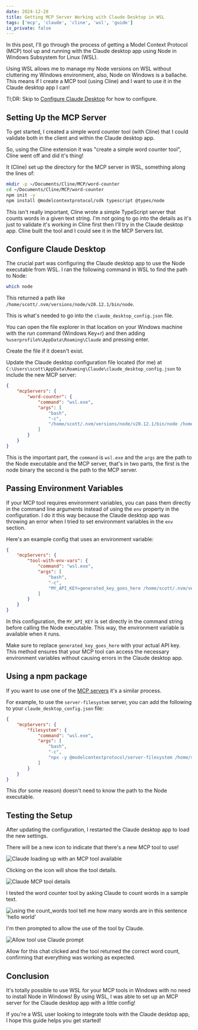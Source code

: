 ```yaml
---
date: 2024-12-28
title: Getting MCP Server Working with Claude Desktop in WSL
tags: ['mcp', 'claude', 'cline', 'wsl', 'guide']
is_private: false
---
```


<!-- cSpell:ignore modelcontextprotocol userprofile -->

In this post, I'll go through the process of getting a Model Context
Protocol (MCP) tool up and running with the Claude desktop app using
Node in Windows Subsystem for Linux (WSL).

Using WSL allows me to manage my Node versions on WSL without
cluttering my Windows environment, also, Node on Windows is a
ballache. This means if I create a MCP tool (using Cline) and I want
to use it in the Claude desktop app I can!

Tl;DR: Skip to [Configure Claude Desktop](#configure-claude-desktop)
for how to configure.

## Setting Up the MCP Server

To get started, I created a simple word counter tool (with Cline) that
I could validate both in the client and within the Claude desktop app.

So, using the Cline extension it was "create a simple word counter
tool", Cline went off and did it's thing!

It (Cline) set up the directory for the MCP server in WSL, something
along the lines of:

```bash
mkdir -p ~/Documents/Cline/MCP/word-counter
cd ~/Documents/Cline/MCP/word-counter
npm init -y
npm install @modelcontextprotocol/sdk typescript @types/node
```

This isn't really important, Cline wrote a simple TypeScript server
that counts words in a given text string. I'm not going to go into the
details as it's just to validate it's working in Cline first then I'll
try in the Claude desktop app. Cline built the tool and I could see it
in the MCP Servers list.

## Configure Claude Desktop

The crucial part was configuring the Claude desktop app to use the
Node executable from WSL. I ran the following command in WSL to find
the path to Node:

```bash
which node
```

This returned a path like
`/home/scott/.nvm/versions/node/v20.12.1/bin/node`.

This is what's needed to go into the `claude_desktop_config.json`
file.

You can open the file explorer in that location on your Windows
machine with the run command (Windows Key+r) and then adding
`%userprofile%\AppData\Roaming\Claude` and pressing enter.

Create the file if it doesn't exist.

Update the Claude desktop configuration file located (for me) at
`C:\Users\scott\AppData\Roaming\Claude\claude_desktop_config.json` to
include the new MCP server:

```json
{
	"mcpServers": {
		"word-counter": {
			"command": "wsl.exe",
			"args": [
				"bash",
				"-c",
				"/home/scott/.nvm/versions/node/v20.12.1/bin/node /home/scott/Documents/Cline/MCP/word-counter/build/index.js"
			]
		}
	}
}
```

This is the important part, the `command` is `wsl.exe` and the `args`
are the path to the Node executable and the MCP server, that's in two
parts, the first is the node binary the second is the path to the MCP
server.

## Passing Environment Variables

If your MCP tool requires environment variables, you can pass them
directly in the command line arguments instead of using the `env`
property in the configuration. I do it this way because the Claude
desktop app was throwing an error when I tried to set environment
variables in the `env` section.

Here's an example config that uses an environment variable:

```json
{
	"mcpServers": {
		"tool-with-env-vars": {
			"command": "wsl.exe",
			"args": [
				"bash",
				"-c",
				"MY_API_KEY=generated_key_goes_here /home/scott/.nvm/versions/node/v20.12.1/bin/node /home/scott/Documents/Cline/MCP/tool-with-env-vars/build/index.js"
			]
		}
	}
}
```

In this configuration, the `MY_API_KEY` is set directly in the command
string before calling the Node executable. This way, the environment
variable is available when it runs.

Make sure to replace `generated_key_goes_here` with your actual API
key. This method ensures that your MCP tool can access the necessary
environment variables without causing errors in the Claude desktop
app.

## Using a npm package

If you want to use one of the
[MCP servers](https://github.com/modelcontextprotocol/servers) it's a
similar process.

For example, to use the `server-filesystem` server, you can add the
following to your `claude_desktop_config.json` file:

```json
{
	"mcpServers": {
		"filesystem": {
			"command": "wsl.exe",
			"args": [
				"bash",
				"-c",
				"npx -y @modelcontextprotocol/server-filesystem /home/scott/Documents/folder-allowed-access-to"
			]
		}
	}
}
```

This (for some reason) doesn't need to know the path to the Node
executable.

## Testing the Setup

After updating the configuration, I restarted the Claude desktop app
to load the new settings.

There will be a new icon to indicate that there's a new MCP tool to
use!

![Claude loading up with an MCP tool available](https://res.cloudinary.com/defkmsrpw/image/upload/q_auto,f_auto/v1735404805/scottspence.com/fd9cc8c9-6084-4339-89a1-299d74eddda8.png)

Clicking on the icon will show the tool details.

![Claude MCP tool details](https://res.cloudinary.com/defkmsrpw/image/upload/q_auto,f_auto/v1735404936/scottspence.com/d36041cb-6a04-4858-b198-56466144aa01.png)

I tested the word counter tool by asking Claude to count words in a
sample text.

![using the count_words tool tell me how many words are in this sentence 'hello world'](https://res.cloudinary.com/defkmsrpw/image/upload/q_auto,f_auto/v1735405062/scottspence.com/7c86ad22-87b2-4608-9250-6557a3e25ce2.png)

I'm then prompted to allow the use of the tool by Claude.

![Allow tool use Claude prompt](https://res.cloudinary.com/defkmsrpw/image/upload/q_auto,f_auto/v1735405100/scottspence.com/dde10ca0-bb3c-45a5-84dd-45d83f25a277.png)

Allow for this chat clicked and the tool returned the correct word
count, confirming that everything was working as expected.

## Conclusion

It's totally possible to use WSL for your MCP tools in Windows with no
need to install Node in Windows! By using WSL, I was able to set up an
MCP server for the Claude desktop app with a little config!

If you're a WSL user looking to integrate tools with the Claude
desktop app, I hope this guide helps you get started!
